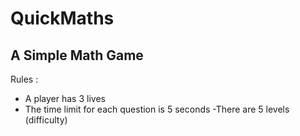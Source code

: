# QuickMaths
## A Simple Math Game
Rules :
- A player has 3 lives
- The time limit for each question is 5 seconds
-There are 5 levels (difficulty) 
